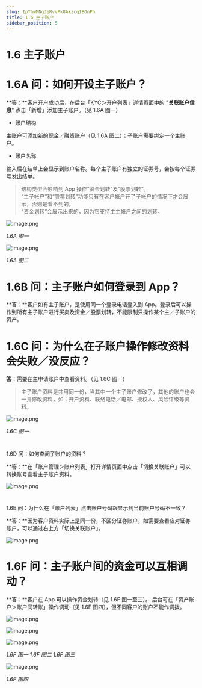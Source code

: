 ```yaml
---
slug: IpYhwMNgJiRvvPk8AkzcqIBOnPh
title: 1.6 主子账户
sidebar_position: 5
---
```



# 1.6 主子账户


# 1.6A 问：如何开设主子账户？


**答：**客户开户成功后，在后台「KYC＞开户列表」详情页面中的 "**关联账户信息**" 点击「新增」添加主子账户。（见 1.6A 图一）

- 账户结构

主账户可添加新的现金／融资账户（见 1.6A 图二）；子账户需要绑定一个主账户。

- 账户名称

输入后在结单上会显示到账户名称。每个主子账户有独立的证券号，会按每个证券号发出结单。

> 结构类型会影响到 App 操作“资金划转”及“股票划转”。  
> “主子帐户”和“股票划转”功能只有在客户帐户开了子帐户的情况下才会展示，否则是看不到的。  
> “资金划转”会展示出来的，因为它支持主主帐户之间的划转。

![image.png](/assets/0b1af623887a7cf37a4fd6afd4d36eb9.png)


_1.6A 图一_


![image.png](/assets/9cbccd9fb53c77941f61d13768681fe8.png)


_1.6A 图二_


# 1.6B 问：主子账户如何登录到 App？


**答：**客户如有主子账户，是使用同一个登录电话登入到 App。登录后可以操作到所有主子账户进行买卖及资金／股票划转，不能限制只操作某个主／子账户的资产。


# 1.6C 问：为什么在子账户操作修改资料会失败／没反应？


**答**：需要在主申请账户中查看资料。（见 1.6C 图一）

> 主子账户资料是共用同一份，当其中一个主子账户修改了，其他的账户也会一并修改资料，如：开户资料、联络电话／电邮、授权人、风险评级等资料。

![image.png](/assets/1e917c265b2f0b841c911913ea38aa39.png)


_1.6C 图一_


# 
1.6D 问：如何查阅子账户的资料？


**答：**在「账户管理＞账户列表」打开详情页面中点击「切换关联账户」可以转换账号查看主子账户资料。


![image.png](/assets/d8e0b4794e7ed5c01838a45b4b2f93b3.png)


# 
1.6E 问：为什么在「账户列表」点击账户号码跟显示到当前账户号码不一致？


**答：**因为客户资料实际上是同一份，不区分证券账户，如需要查看应对证券账户，可以通过右上方「切换关联账户」。


![image.png](/assets/7ccb20080052cde9781696a14bc77ca7.png)


# 1.6F 问：主子账户间的资金可以互相调动？


**答：**客户在 App 可以操作资金划转（见 1.6F 图一至三）。
后台可在「资产账户＞账户间转账」操作调动（见 1.6F 图四），但不同客户的账户不能作调拨。


![image.png](/assets/c337c62fc028852cc8ea570bd1f44250.png)


![image.png](/assets/0bf253a05994cffcea03c2779bdcdc2e.png)


![image.png](/assets/b6bb895c42b4d4fb7e6b508d477b8d5c.png)


 _1.6F 图一                                1.6F 图二                               1.6F 图三_


![image.png](/assets/07e11a59e7ed85ccdeb8f15a4a78df55.png)


_1.6F 图四_

